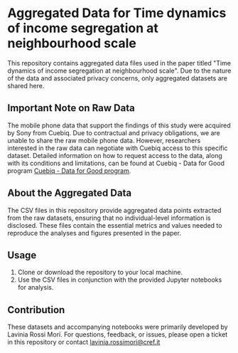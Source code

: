 
# Aggregated Data for Time dynamics of income segregation at neighbourhood scale

This repository contains aggregated data files used in the paper titled "Time dynamics of income segregation at neighbourhood scale". Due to the nature of the data and associated privacy concerns, only aggregated datasets are shared here.

## Important Note on Raw Data

The mobile phone data that support the findings of this study were acquired by Sony from Cuebiq. Due to contractual and privacy obligations, we are unable to share the raw mobile phone data.  However, researchers interested in the raw data can negotiate with Cuebiq access to this specific dataset. Detailed information on how to request access to the data, along with its conditions and limitations, can be found at Cuebiq - Data for Good program [Cuebiq - Data for Good program](https://www.cuebiq.com/about/data-for-good/).

## About the Aggregated Data

The CSV files in this repository provide aggregated data points extracted from the raw datasets, ensuring that no individual-level information is disclosed. These files contain the essential metrics and values needed to reproduce the analyses and figures presented in the paper.

## Usage

1. Clone or download the repository to your local machine.
2. Use the CSV files in conjunction with the provided Jupyter notebooks for analysis.

## Contribution

These datasets and accompanying notebooks were primarily developed by Lavinia Rossi Mori.
For questions, feedback, or issues, please open a ticket in this repository or contact lavinia.rossimori@cref.it
